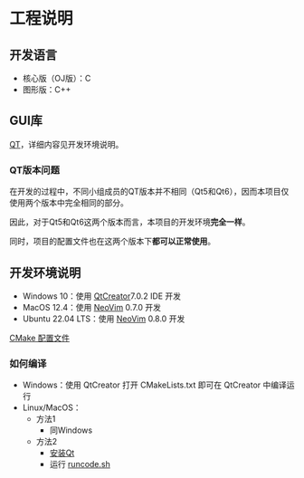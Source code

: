 # 工程说明

## 开发语言

- 核心版（OJ版）：C
- 图形版：C++

## GUI库

[QT](https://www.qt.io/)，详细内容见开发环境说明。

### QT版本问题

在开发的过程中，不同小组成员的QT版本并不相同（Qt5和Qt6），因而本项目仅使用两个版本中完全相同的部分。

因此，对于Qt5和Qt6这两个版本而言，本项目的开发环境**完全一样**。

同时，项目的配置文件也在这两个版本下**都可以正常使用**。

## 开发环境说明

- Windows 10：使用 [QtCreator](https://www.qt.io/product/development-tools)7.0.2 IDE 开发
- MacOS 12.4：使用 [NeoVim](https://github.com/neovim/neovim) 0.7.0 开发
- Ubuntu 22.04 LTS：使用 [NeoVim](https://github.com/neovim/neovim) 0.8.0 开发

[CMake 配置文件](../CMakeLists.txt)

### 如何编译

- Windows：使用 QtCreator 打开 CMakeLists.txt 即可在 QtCreator 中编译运行
- Linux/MacOS：
    - 方法1
        - 同Windows
    - 方法2
        - [安装Qt](https://doc.qt.io/qt-5/gettingstarted.html)
        - 运行 [runcode.sh](../runcode.sh)


